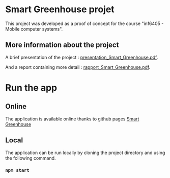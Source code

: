 # Smart Greenhouse projet
This project was developed as a proof of concept for the course "inf6405 - Mobile computer systems".

## More information about the project
A brief presentation of the project : [presentation_Smart_Greenhouse.pdf](https://github.com/renaudlesperance/inf6405_projet/blob/main/docs/assets/presentation_Smart_Greenhouse.pdf).

And a report containing more detail : [rapport_Smart_Greenhouse.pdf](https://github.com/renaudlesperance/inf6405_projet/blob/main/docs/assets/rapport_Smart_Greenhouse.pdf).

# Run the app

## Online
The application is available online thanks to github pages [Smart Greenhouse](https://renaudlesperance.github.io/inf6405_projet/)

## Local
The application can be run locally by cloning the project directory and using the following command.

### `npm start`